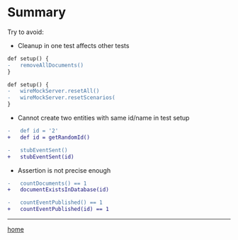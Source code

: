 # Summary

Try to avoid:

- Cleanup in one test affects other tests

```diff
def setup() {
-   removeAllDocuments()
}
```

```diff
def setup() {
-   wireMockServer.resetAll()
-   wireMockServer.resetScenarios(
}
```

- Cannot create two entities with same id/name in test setup

```diff
-   def id = '2'
+   def id = getRandomId()
```

```diff
-   stubEventSent()
+   stubEventSent(id)
```

- Assertion is not precise enough

```diff
-   countDocuments() == 1
+   documentExistsInDatabase(id)
```

```diff
-   countEventPublished() == 1
+   countEventPublished(id) == 1
```

---

[home](../README.md)
